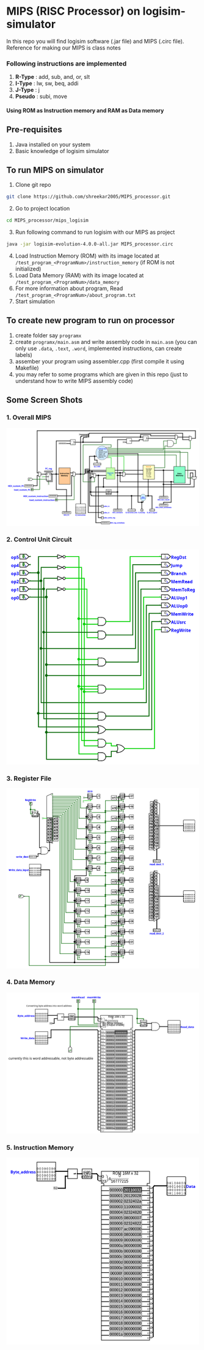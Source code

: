 # MIPS (RISC Processor) on logisim-simulator
In this repo you will find logisim software (.jar file) and MIPS (.circ file). <br>
Reference for making our MIPS is class notes <br>

### Following instructions are implemented
1. **R-Type** : add, sub, and, or, slt
2. **I-Type** : lw, sw, beq, addi
3. **J-Type** : j
4. **Pseudo** : subi, move

#### Using ROM as Instruction memory and RAM as Data memory

## Pre-requisites 
1. Java installed on your system
2. Basic knowledge of logisim simulator

## To run MIPS on simulator
1. Clone git repo
```bash
git clone https://github.com/shreekar2005/MIPS_processor.git
```
2. Go to project location
```bash
cd MIPS_processor/mips_logisim
```
3. Run following command to run logisim with our MIPS as project
```bash
java -jar logisim-evolution-4.0.0-all.jar MIPS_processor.circ
```
4. Load Instruction Memory (ROM) with its image located at ```/test_program_<ProgramNum>/instruction_memory``` (if ROM is not initialized)
5. Load Data Memory (RAM) with its image located at ```/test_program_<ProgramNum>/data_memory```
6. For more information about program, Read ```/test_program_<ProgramNum>/about_program.txt```
7. Start simulation

## To create new program to run on processor
1. create folder say `programx`
2. create `programx/main.asm` and write assembly code in `main.asm` (you can only use `.data`, `.text`, `.word`, implemented instructions, can create labels)
3. assember your program using assembler.cpp (first compile it using Makefile)
4. you may refer to some programs which are given in this repo (just to understand how to write MIPS assembly code)


## Some Screen Shots
### 1. Overall MIPS <br>
![alt text](ScreenShots/image.png)
### 2. Control Unit Circuit <br>
![alt text](ScreenShots/image-1.png)
### 3. Register File <br>
![alt text](ScreenShots/image-2.png)
### 4. Data Memory <br>
![alt text](ScreenShots/image-3.png)
### 5. Instruction Memory <br>
![alt text](ScreenShots/image-4.png)
